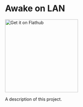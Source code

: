 # Awake on LAN
<a href='https://flathub.org/apps/co.logonoff.awakeonlan'>
  <img width='240' alt='Get it on Flathub' src='https://flathub.org/api/badge?locale=en'/>
</a>

A description of this project.

